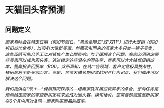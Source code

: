 # 天猫回头客预测

## 问题定义

*商家有时会在特定日期（例如节假日，“黑色星期五”或“双11”）进行大促销（例如折扣或代金券），以吸引大量新买家。然而吸引而来的买家大多只做一锤子买卖，这些促销可能几乎无法对销售产生长期影响。为了缓解这个问题，商家必须确定哪些买家可以成为回头客。通过锁定这些潜在的回头客，商家可以大大降低促销成本，提高投资回报率（ROI）。众所周知，在线广告领域，客户定位极具挑战性，特别是对于新买家而言。但是，凭借天猫长期积累的用户行为记录，我们或许可以解决这个问题。*

*我们提供在“双十一”促销期间获得的一组商家及其相应新买家的集合。您的任务是预测给定商家的哪些新买家将来会成为回头客。换句话说，您需要预测这些新买家在6个月内再次从同一商家购买商品的概率。*
